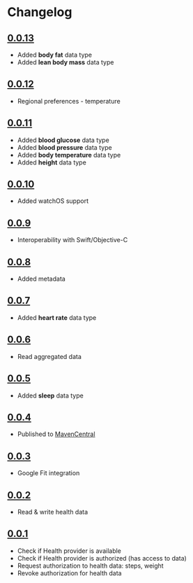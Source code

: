# Changelog

## [0.0.13](https://github.com/vitoksmile/HealthKMP/releases/tag/0.0.13)

- Added **body fat** data type
- Added **lean body mass** data type

## [0.0.12](https://github.com/vitoksmile/HealthKMP/releases/tag/0.0.12)

- Regional preferences - temperature

## [0.0.11](https://github.com/vitoksmile/HealthKMP/releases/tag/0.0.11)

- Added **blood glucose** data type
- Added **blood pressure** data type
- Added **body temperature** data type
- Added **height** data type

## [0.0.10](https://github.com/vitoksmile/HealthKMP/releases/tag/0.0.10)

- Added watchOS support

## [0.0.9](https://github.com/vitoksmile/HealthKMP/releases/tag/0.0.9)

- Interoperability with Swift/Objective-C

## [0.0.8](https://github.com/vitoksmile/HealthKMP/releases/tag/0.0.8)

- Added metadata

## [0.0.7](https://github.com/vitoksmile/HealthKMP/releases/tag/0.0.7)

- Added **heart rate** data type

## [0.0.6](https://github.com/vitoksmile/HealthKMP/releases/tag/0.0.6)

- Read aggregated data

## [0.0.5](https://github.com/vitoksmile/HealthKMP/releases/tag/0.0.5)

- Added **sleep** data type

## [0.0.4](https://github.com/vitoksmile/HealthKMP/releases/tag/0.0.4)

- Published to [MavenCentral](https://central.sonatype.com/search?namespace=com.viktormykhailiv&name=health-kmp)

## [0.0.3](https://github.com/vitoksmile/HealthKMP/releases/tag/v0.0.3)

- Google Fit integration

## [0.0.2](https://github.com/vitoksmile/HealthKMP/releases/tag/v0.0.2)

- Read & write health data

## [0.0.1](https://github.com/vitoksmile/HealthKMP/releases/tag/v0.0.1)

- Check if Health provider is available
- Check if Health provider is authorized (has access to data)
- Request authorization to health data: steps, weight
- Revoke authorization for health data